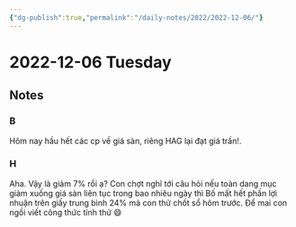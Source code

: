 ```yaml
---
{"dg-publish":true,"permalink":"/daily-notes/2022/2022-12-06/"}
---
```


# 2022-12-06 Tuesday

## Notes

### B

Hôm nay hầu hết các cp về giá sàn, riêng HAG lại đạt giá trần!.

### H

Aha. Vậy là giảm 7% rồi ạ? Con chợt nghĩ tới câu hỏi nếu toàn dang mục giảm xuống giá sàn liên tục trong bao nhiêu ngày thì Bố mất hết phần lợi nhuận trên giấy trung bình 24% mà con thử chốt sổ hôm trước. Để mai con ngồi viết công thức tính thử 😄